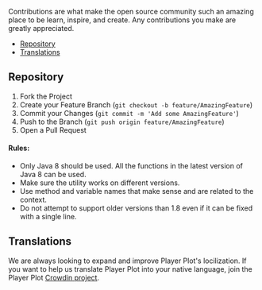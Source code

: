 Contributions are what make the open source community such an amazing place to be learn, inspire, and create. Any contributions you make are greatly appreciated.

* [Repository](#repository)
* [Translations](#translations)

## Repository

1. Fork the Project
2. Create your Feature Branch (`git checkout -b feature/AmazingFeature`)
3. Commit your Changes (`git commit -m 'Add some AmazingFeature'`)
4. Push to the Branch (`git push origin feature/AmazingFeature`)
5. Open a Pull Request

#### Rules: 

* Only Java 8 should be used. All the functions in the latest version of Java 8 can be used.
* Make sure the utility works on different versions.
* Use method and variable names that make sense and are related to the context.
* Do not attempt to support older versions than 1.8 even if it can be fixed with a single line.

## Translations

We are always looking to expand and improve Player Plot's locilization. If you want to help us translate Player Plot into your native language, join the Player Plot [Crowdin project](https://crowdin.com/project/player-plot).